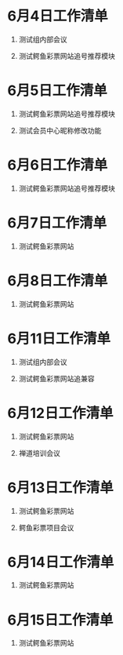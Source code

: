 # 6月4日工作清单

1. 测试组内部会议

2. 测试鳄鱼彩票网站追号推荐模块

# 6月5日工作清单

1. 测试鳄鱼彩票网站追号推荐模块

2. 测试会员中心昵称修改功能

# 6月6日工作清单

1. 测试鳄鱼彩票网站追号推荐模块

# 6月7日工作清单

1. 测试鳄鱼彩票网站

# 6月8日工作清单

1. 测试鳄鱼彩票网站 

# 6月11日工作清单

1. 测试组内部会议

2. 测试鳄鱼彩票网站追兼容

# 6月12日工作清单

1. 测试鳄鱼彩票网站 

2. 禅道培训会议

# 6月13日工作清单

1. 测试鳄鱼彩票网站 

2. 鳄鱼彩票项目会议

# 6月14日工作清单

1. 测试鳄鱼彩票网站 

# 6月15日工作清单

1. 测试鳄鱼彩票网站 